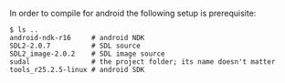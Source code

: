 In order to compile for android the following setup is prerequisite:

    $ ls ..
	android-ndk-r16     # android NDK
    SDL2-2.0.7          # SDL source
    SDL2_image-2.0.2    # SDL image source
    sudal               # the project folder; its name doesn't matter
    tools_r25.2.5-linux # android SDK
